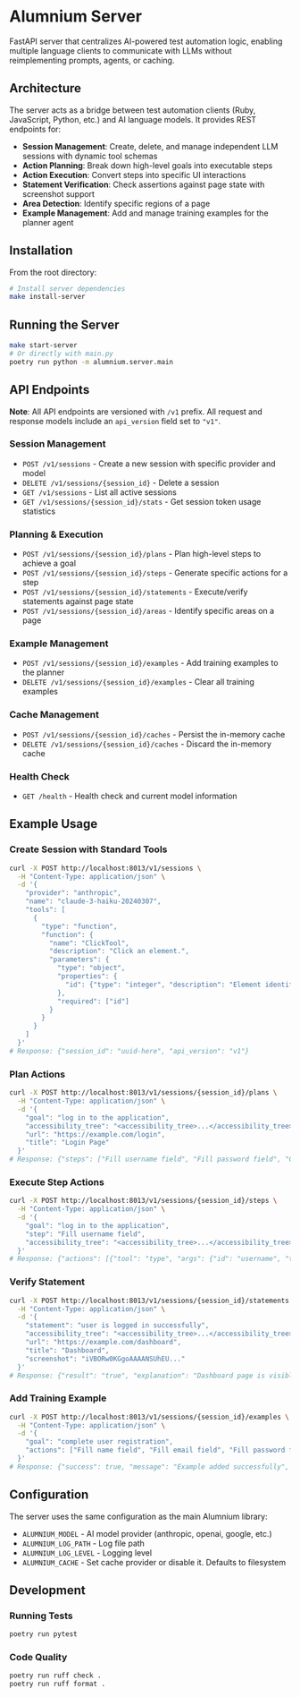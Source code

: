 # Alumnium Server

FastAPI server that centralizes AI-powered test automation logic, enabling multiple language clients to communicate with LLMs without reimplementing prompts, agents, or caching.

## Architecture

The server acts as a bridge between test automation clients (Ruby, JavaScript, Python, etc.) and AI language models. It provides REST endpoints for:

- **Session Management**: Create, delete, and manage independent LLM sessions with dynamic tool schemas
- **Action Planning**: Break down high-level goals into executable steps
- **Action Execution**: Convert steps into specific UI interactions
- **Statement Verification**: Check assertions against page state with screenshot support
- **Area Detection**: Identify specific regions of a page
- **Example Management**: Add and manage training examples for the planner agent

## Installation

From the root directory:

```bash
# Install server dependencies
make install-server
```

## Running the Server

```bash
make start-server
# Or directly with main.py
poetry run python -m alumnium.server.main
```

## API Endpoints

**Note**: All API endpoints are versioned with `/v1` prefix. All request and response models include an `api_version` field set to `"v1"`.

### Session Management

- `POST /v1/sessions` - Create a new session with specific provider and model
- `DELETE /v1/sessions/{session_id}` - Delete a session
- `GET /v1/sessions` - List all active sessions
- `GET /v1/sessions/{session_id}/stats` - Get session token usage statistics

### Planning & Execution

- `POST /v1/sessions/{session_id}/plans` - Plan high-level steps to achieve a goal
- `POST /v1/sessions/{session_id}/steps` - Generate specific actions for a step
- `POST /v1/sessions/{session_id}/statements` - Execute/verify statements against page state
- `POST /v1/sessions/{session_id}/areas` - Identify specific areas on a page

### Example Management

- `POST /v1/sessions/{session_id}/examples` - Add training examples to the planner
- `DELETE /v1/sessions/{session_id}/examples` - Clear all training examples

### Cache Management

- `POST /v1/sessions/{session_id}/caches` - Persist the in-memory cache
- `DELETE /v1/sessions/{session_id}/caches` - Discard the in-memory cache

### Health Check

- `GET /health` - Health check and current model information

## Example Usage

### Create Session with Standard Tools
```bash
curl -X POST http://localhost:8013/v1/sessions \
  -H "Content-Type: application/json" \
  -d '{
    "provider": "anthropic",
    "name": "claude-3-haiku-20240307",
    "tools": [
      {
        "type": "function",
        "function": {
          "name": "ClickTool",
          "description": "Click an element.",
          "parameters": {
            "type": "object",
            "properties": {
              "id": {"type": "integer", "description": "Element identifier (ID)"}
            },
            "required": ["id"]
          }
        }
      }
    ]
  }'
# Response: {"session_id": "uuid-here", "api_version": "v1"}
```

### Plan Actions
```bash
curl -X POST http://localhost:8013/v1/sessions/{session_id}/plans \
  -H "Content-Type: application/json" \
  -d '{
    "goal": "log in to the application",
    "accessibility_tree": "<accessibility_tree>...</accessibility_tree>",
    "url": "https://example.com/login",
    "title": "Login Page"
  }'
# Response: {"steps": ["Fill username field", "Fill password field", "Click login button"], "api_version": "v1"}
```

### Execute Step Actions
```bash
curl -X POST http://localhost:8013/v1/sessions/{session_id}/steps \
  -H "Content-Type: application/json" \
  -d '{
    "goal": "log in to the application",
    "step": "Fill username field",
    "accessibility_tree": "<accessibility_tree>...</accessibility_tree>"
  }'
# Response: {"actions": [{"tool": "type", "args": {"id": "username", "text": "user@example.com"}}], "api_version": "v1"}
```

### Verify Statement
```bash
curl -X POST http://localhost:8013/v1/sessions/{session_id}/statements \
  -H "Content-Type: application/json" \
  -d '{
    "statement": "user is logged in successfully",
    "accessibility_tree": "<accessibility_tree>...</accessibility_tree>",
    "url": "https://example.com/dashboard",
    "title": "Dashboard",
    "screenshot": "iVBORw0KGgoAAAANSUhEU..."
  }'
# Response: {"result": "true", "explanation": "Dashboard page is visible with user menu", "api_version": "v1"}
```

### Add Training Example
```bash
curl -X POST http://localhost:8013/v1/sessions/{session_id}/examples \
  -H "Content-Type: application/json" \
  -d '{
    "goal": "complete user registration",
    "actions": ["Fill name field", "Fill email field", "Fill password field", "Click register button"]
  }'
# Response: {"success": true, "message": "Example added successfully", "api_version": "v1"}
```

## Configuration

The server uses the same configuration as the main Alumnium library:

- `ALUMNIUM_MODEL` - AI model provider (anthropic, openai, google, etc.)
- `ALUMNIUM_LOG_PATH` - Log file path
- `ALUMNIUM_LOG_LEVEL` - Logging level
- `ALUMNIUM_CACHE` - Set cache provider or disable it. Defaults to filesystem

## Development

### Running Tests
```bash
poetry run pytest
```

### Code Quality
```bash
poetry run ruff check .
poetry run ruff format .
```
